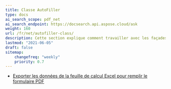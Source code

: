 ```yaml
---
title: Classe AutoFiller
type: docs
ai_search_scope: pdf_net
ai_search_endpoint: https://docsearch.api.aspose.cloud/ask
weight: 160
url: /fr/net/autofiller-class/
description: Cette section explique comment travailler avec les façades Aspose.PDF avec la classe AutoFiller.
lastmod: "2021-06-05"
draft: false
sitemap:
    changefreq: "weekly"
    priority: 0.7
---
```

- [Exporter les données de la feuille de calcul Excel pour remplir le formulaire PDF](/pdf/net/export-excel-worksheet-data-to-fill-pdf-form/)